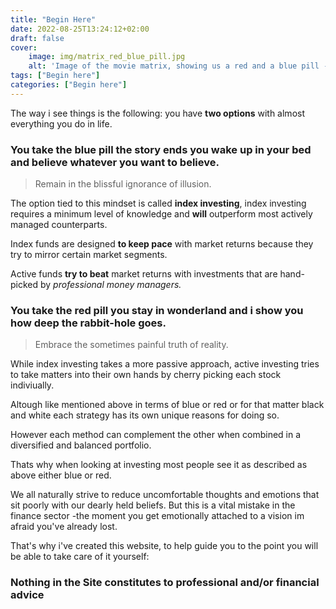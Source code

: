 ```yaml
---
title: "Begin Here"
date: 2022-08-25T13:24:12+02:00
draft: false
cover:
    image: img/matrix_red_blue_pill.jpg
    alt: 'Image of the movie matrix, showing us a red and a blue pill -a choice to make'
tags: ["Begin here"]
categories: ["Begin here"]
---
```

The way i see things is the following: you have **two options** with almost everything you do in life.

### You take the blue pill the story ends you wake up in your bed and believe whatever you want to believe.
>Remain in the blissful ignorance of illusion.

The option tied to this mindset is called **index investing**, index investing requires a minimum level of knowledge and **will** outperform most actively managed counterparts. 

Index funds are designed **to keep pace** with market returns because they try to mirror certain market segments.

Active funds **try to beat** market returns with investments that are hand-picked by *professional money managers.*

### You take the red pill you stay in wonderland and i show you how deep the rabbit-hole goes.
>Embrace the sometimes painful truth of reality.

While index investing takes a more passive approach, active investing tries to take matters into their own hands by cherry picking each stock indiviually.

Altough like mentioned above in terms of blue or red or for that matter black and white each strategy has its own unique reasons for doing so.

However each method  can complement the other when combined in a diversified and balanced portfolio.

Thats why when looking at investing most people see it as described as above either blue or red.

We all naturally strive to reduce uncomfortable thoughts and emotions that sit poorly with our dearly held beliefs. But this is a vital mistake in the finance sector -the moment you get emotionally attached to a vision im afraid you've already lost.

That's why i've created this website, to help guide you to the point you will be able to take care of it yourself:

### **Nothing in the Site constitutes to professional and/or financial advice**